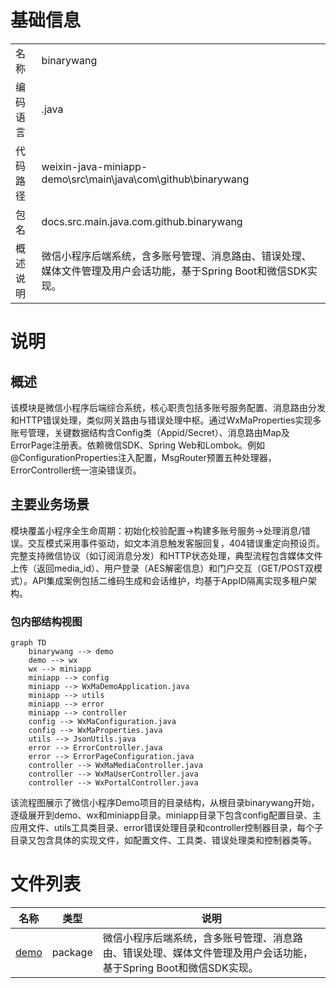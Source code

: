 # 基础信息

|      |      |
|------|------|
| 名称 | binarywang |
| 编码语言 | .java |
| 代码路径 | weixin-java-miniapp-demo\src\main\java\com\github\binarywang |
| 包名 | docs.src.main.java.com.github.binarywang |
| 概述说明 | 微信小程序后端系统，含多账号管理、消息路由、错误处理、媒体文件管理及用户会话功能，基于Spring Boot和微信SDK实现。 |

# 说明

## 概述  
该模块是微信小程序后端综合系统，核心职责包括多账号服务配置、消息路由分发和HTTP错误处理，类似网关路由与错误处理中枢。通过WxMaProperties实现多账号管理，关键数据结构含Config类（Appid/Secret）、消息路由Map及ErrorPage注册表。依赖微信SDK、Spring Web和Lombok。例如@ConfigurationProperties注入配置，MsgRouter预置五种处理器，ErrorController统一渲染错误页。

## 主要业务场景  
模块覆盖小程序全生命周期：初始化校验配置→构建多账号服务→处理消息/错误。交互模式采用事件驱动，如文本消息触发客服回复，404错误重定向预设页。完整支持微信协议（如订阅消息分发）和HTTP状态处理，典型流程包含媒体文件上传（返回media_id）、用户登录（AES解密信息）和门户交互（GET/POST双模式）。API集成案例包括二维码生成和会话维护，均基于AppID隔离实现多租户架构。


### 包内部结构视图

```mermaid
graph TD
    binarywang --> demo
    demo --> wx
    wx --> miniapp
    miniapp --> config
    miniapp --> WxMaDemoApplication.java
    miniapp --> utils
    miniapp --> error
    miniapp --> controller
    config --> WxMaConfiguration.java
    config --> WxMaProperties.java
    utils --> JsonUtils.java
    error --> ErrorController.java
    error --> ErrorPageConfiguration.java
    controller --> WxMaMediaController.java
    controller --> WxMaUserController.java
    controller --> WxPortalController.java
```

该流程图展示了微信小程序Demo项目的目录结构，从根目录binarywang开始，逐级展开到demo、wx和miniapp目录。miniapp目录下包含config配置目录、主应用文件、utils工具类目录、error错误处理目录和controller控制器目录，每个子目录又包含具体的实现文件，如配置文件、工具类、错误处理类和控制器类等。

# 文件列表

| 名称   | 类型  | 说明 |
|-------|------|-------------|
| [demo](demo/_module.md) | package | 微信小程序后端系统，含多账号管理、消息路由、错误处理、媒体文件管理及用户会话功能，基于Spring Boot和微信SDK实现。 |


